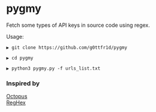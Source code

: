# pygmy
Fetch some types of API keys in source code using regex.

Usage:

```
▶ git clone https://github.com/g0ttfr1d/pygmy

▶ cd pygmy

▶ python3 pygmy.py -f urls_list.txt
```


### Inspired by

[Octopus](https://github.com/g0ttfr1d/octopus)\
[RegHex](https://github.com/l4yton/RegHex)
